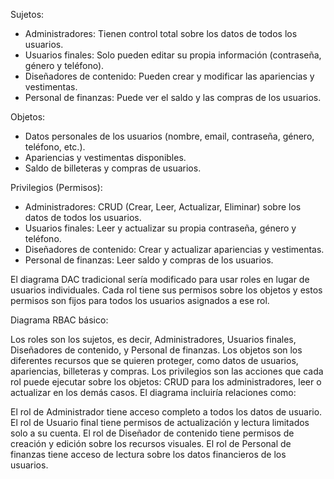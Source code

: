 Sujetos:

- Administradores: Tienen control total sobre los datos de todos los usuarios.
- Usuarios finales: Solo pueden editar su propia información (contraseña, género y teléfono).
- Diseñadores de contenido: Pueden crear y modificar las apariencias y vestimentas.
- Personal de finanzas: Puede ver el saldo y las compras de los usuarios.


Objetos:

- Datos personales de los usuarios (nombre, email, contraseña, género, teléfono, etc.).
- Apariencias y vestimentas disponibles.
- Saldo de billeteras y compras de usuarios.

Privilegios (Permisos):

- Administradores: CRUD (Crear, Leer, Actualizar, Eliminar) sobre los datos de todos los usuarios.
- Usuarios finales: Leer y actualizar su propia contraseña, género y teléfono.
- Diseñadores de contenido: Crear y actualizar apariencias y vestimentas.
- Personal de finanzas: Leer saldo y compras de los usuarios.


El diagrama DAC tradicional sería modificado para usar roles en lugar de usuarios individuales. Cada rol tiene sus permisos sobre los objetos y estos permisos son fijos para todos los usuarios asignados a ese rol.

Diagrama RBAC básico:

Los roles son los sujetos, es decir, Administradores, Usuarios finales, Diseñadores de contenido, y Personal de finanzas.
Los objetos son los diferentes recursos que se quieren proteger, como datos de usuarios, apariencias, billeteras y compras.
Los privilegios son las acciones que cada rol puede ejecutar sobre los objetos: CRUD para los administradores, leer o actualizar en los demás casos.
El diagrama incluiría relaciones como:

El rol de Administrador tiene acceso completo a todos los datos de usuario.
El rol de Usuario final tiene permisos de actualización y lectura limitados solo a su cuenta.
El rol de Diseñador de contenido tiene permisos de creación y edición sobre los recursos visuales.
El rol de Personal de finanzas tiene acceso de lectura sobre los datos financieros de los usuarios.
